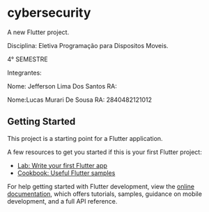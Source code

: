 # cybersecurity

A new Flutter project.

Disciplina: Eletiva Programação para Dispositos Moveis. 

4° SEMESTRE

Integrantes:

Nome: Jefferson Lima Dos Santos
RA: 

Nome:Lucas Murari De Sousa
RA: 2840482121012



## Getting Started

This project is a starting point for a Flutter application.

A few resources to get you started if this is your first Flutter project:

- [Lab: Write your first Flutter app](https://docs.flutter.dev/get-started/codelab)
- [Cookbook: Useful Flutter samples](https://docs.flutter.dev/cookbook)

For help getting started with Flutter development, view the
[online documentation](https://docs.flutter.dev/), which offers tutorials,
samples, guidance on mobile development, and a full API reference.
